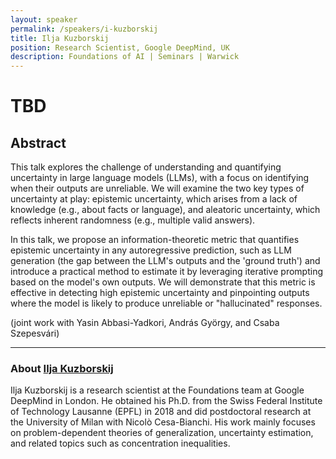```yaml
---
layout: speaker
permalink: /speakers/i-kuzborskij
title: Ilja Kuzborskij
position: Research Scientist, Google DeepMind, UK
description: Foundations of AI | Seminars | Warwick
---
```


# TBD


## Abstract

This talk explores the challenge of understanding and quantifying
uncertainty in large language models (LLMs), with a focus on
identifying when their outputs are unreliable. We will examine the two
key types of uncertainty at play: epistemic uncertainty, which arises
from a lack of knowledge (e.g., about facts or language), and
aleatoric uncertainty, which reflects inherent randomness (e.g.,
multiple valid answers).

In this talk, we propose an information-theoretic metric that
quantifies epistemic uncertainty in any autoregressive prediction,
such as LLM generation (the gap between the LLM's outputs and the
'ground truth') and introduce a practical method to estimate it by
leveraging iterative prompting based on the model's own outputs. We
will demonstrate that this metric is effective in detecting high
epistemic uncertainty and pinpointing outputs where the model is
likely to produce unreliable or "hallucinated" responses.

(joint work with Yasin Abbasi-Yadkori, András György, and Csaba Szepesvári)

---

### About [Ilja Kuzborskij](https://iljaku.github.io)

Ilja Kuzborskij is a research scientist at the Foundations team at
Google DeepMind in London. He obtained his Ph.D. from the Swiss
Federal Institute of Technology Lausanne (EPFL) in 2018 and did
postdoctoral research at the University of Milan with Nicolò
Cesa-Bianchi. His work mainly focuses on problem-dependent theories of
generalization, uncertainty estimation, and related topics such as
concentration inequalities.

